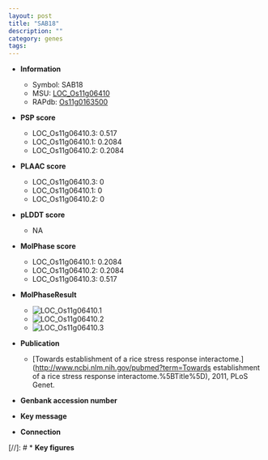 ```yaml
---
layout: post
title: "SAB18"
description: ""
category: genes
tags: 
---
```


* **Information**  
    + Symbol: SAB18  
    + MSU: [LOC_Os11g06410](http://rice.plantbiology.msu.edu/cgi-bin/ORF_infopage.cgi?orf=LOC_Os11g06410)  
    + RAPdb: [Os11g0163500](http://rapdb.dna.affrc.go.jp/viewer/gbrowse_details/irgsp1?name=Os11g0163500)  

* **PSP score**  
    + LOC_Os11g06410.3: 0.517 
    + LOC_Os11g06410.1: 0.2084 
    + LOC_Os11g06410.2: 0.2084 

* **PLAAC score**  
    + LOC_Os11g06410.3: 0 
    + LOC_Os11g06410.1: 0 
    + LOC_Os11g06410.2: 0 

* **pLDDT score**
    + NA


* **MolPhase score**
    + LOC_Os11g06410.1: 0.2084
    + LOC_Os11g06410.2: 0.2084
    + LOC_Os11g06410.3: 0.517

* **MolPhaseResult**
    + ![LOC_Os11g06410.1](https://ricepsp.github.io/pictures/LOC_Os11g/LOC_Os11g06410.1.png)
    + ![LOC_Os11g06410.2](https://ricepsp.github.io/pictures/LOC_Os11g/LOC_Os11g06410.2.png)
    + ![LOC_Os11g06410.3](https://ricepsp.github.io/pictures/LOC_Os11g/LOC_Os11g06410.3.png)

* **Publication**  
    + [Towards establishment of a rice stress response interactome.](http://www.ncbi.nlm.nih.gov/pubmed?term=Towards establishment of a rice stress response interactome.%5BTitle%5D), 2011, PLoS Genet.

* **Genbank accession number**  

* **Key message**  

* **Connection**  

[//]: # * **Key figures**  


